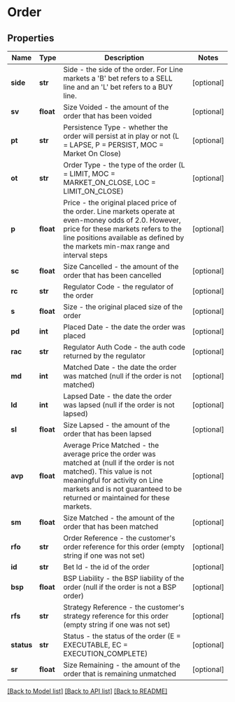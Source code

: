 # Order

## Properties
Name | Type | Description | Notes
------------ | ------------- | ------------- | -------------
**side** | **str** | Side - the side of the order. For Line markets a &#39;B&#39; bet refers to a SELL line and an &#39;L&#39; bet refers to a BUY line. | [optional] 
**sv** | **float** | Size Voided - the amount of the order that has been voided | [optional] 
**pt** | **str** | Persistence Type - whether the order will persist at in play or not (L &#x3D; LAPSE, P &#x3D; PERSIST, MOC &#x3D; Market On Close) | [optional] 
**ot** | **str** | Order Type - the type of the order (L &#x3D; LIMIT, MOC &#x3D; MARKET_ON_CLOSE, LOC &#x3D; LIMIT_ON_CLOSE) | [optional] 
**p** | **float** | Price - the original placed price of the order. Line markets operate at even-money odds of 2.0. However, price for these markets refers to the line positions available as defined by the markets min-max range and interval steps | [optional] 
**sc** | **float** | Size Cancelled - the amount of the order that has been cancelled | [optional] 
**rc** | **str** | Regulator Code - the regulator of the order | [optional] 
**s** | **float** | Size - the original placed size of the order | [optional] 
**pd** | **int** | Placed Date - the date the order was placed | [optional] 
**rac** | **str** | Regulator Auth Code - the auth code returned by the regulator | [optional] 
**md** | **int** | Matched Date - the date the order was matched (null if the order is not matched) | [optional] 
**ld** | **int** | Lapsed Date - the date the order was lapsed (null if the order is not lapsed) | [optional] 
**sl** | **float** | Size Lapsed - the amount of the order that has been lapsed | [optional] 
**avp** | **float** | Average Price Matched - the average price the order was matched at (null if the order is not matched). This value is not meaningful for activity on Line markets and is not guaranteed to be returned or maintained for these markets. | [optional] 
**sm** | **float** | Size Matched - the amount of the order that has been matched | [optional] 
**rfo** | **str** | Order Reference - the customer&#39;s order reference for this order (empty string if one was not set) | [optional] 
**id** | **str** | Bet Id - the id of the order | [optional] 
**bsp** | **float** | BSP Liability - the BSP liability of the order (null if the order is not a BSP order) | [optional] 
**rfs** | **str** | Strategy Reference - the customer&#39;s strategy reference for this order (empty string if one was not set) | [optional] 
**status** | **str** | Status - the status of the order (E &#x3D; EXECUTABLE, EC &#x3D; EXECUTION_COMPLETE) | [optional] 
**sr** | **float** | Size Remaining - the amount of the order that is remaining unmatched | [optional] 

[[Back to Model list]](../README.md#documentation-for-models) [[Back to API list]](../README.md#documentation-for-api-endpoints) [[Back to README]](../README.md)


